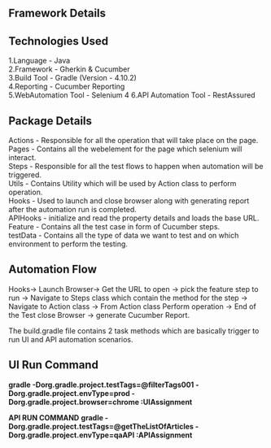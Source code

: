 

Framework Details
- 
Technologies Used
- 
1.Language - Java\
2.Framework - Gherkin & Cucumber\
3.Build Tool - Gradle (Version - 4.10.2)\
4.Reporting - Cucumber Reporting\
5.WebAutomation Tool - Selenium 4
6.API Automation Tool - RestAssured



Package Details
- 
Actions - Responsible for all the operation that will take place on the page.\
Pages - Contains all the webelement for the page which selenium will interact.\
Steps - Responsible for all the test flows to happen when automation will be triggered.\
Utils - Contains Utility which will be used by Action class to perform operation.\
Hooks - Used to launch and close browser along with generating report after the automation run is completed.\
APIHooks - initialize and read the property details and loads the base URL.\
Feature - Contains all the test case in form of Cucumber steps.\
testData - Contains all the type of data we want  to test and on which environment to perform the testing.

Automation Flow
- 
Hooks-> Launch Browser-> Get the URL to open -> 
pick the feature step to run -> Navigate to Steps class which contain
the method for the step -> Navigate to Action class -> From Action class Perform operation
-> End of the Test close Browser -> generate Cucumber Report.

The build.gradle file contains 2 task methods which are basically trigger to run UI and API automation scenarios.


UI Run Command
 - 
 **gradle  -Dorg.gradle.project.testTags=@filterTags001 -Dorg.gradle.project.envType=prod -Dorg.gradle.project.browser=chrome :UIAssignment**
 
**API RUN COMMAND**
 **gradle  -Dorg.gradle.project.testTags=@getTheListOfArticles -Dorg.gradle.project.envType=qaAPI  :APIAssignment**